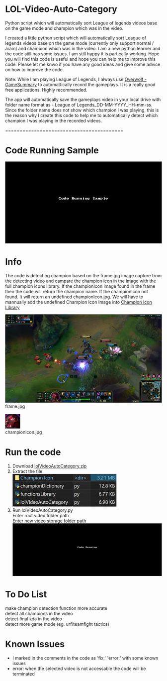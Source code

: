 # LOL-Video-Auto-Category
Python script which will automatically sort League of legends videos base on the game mode and champion which was in the video.

I created a little python script which will automatically sort League of legends videos base on the game mode (currently only support normal / aram) and champion which was in the video. I am a new python learner and the code still has some issues. I am still happy it is partically working. Hope you will find this code is useful and hope you can help me to improve this code. Please let me knwo if you have any good ideas and give some advice on how to improve the code.

Note: While I am playing League of Legends, I always use [Overwolf - GameSummary](https://www.overwolf.com/app/overwolf-game_summary "Overwolf - GameSummary - Bookmark") to automattically record the gameplays. It is a really good free applications. Highly recommended.

The app will automatically save the gameplays video in your local drive with folder name format as - League of Legends_DD-MM-YYYY_HH-mm-ss. Since the folder name does not show which champion I was playing, this is the reason why I create this code to help me to automatically detect which champion I was playing in the recorded videos.

=========================================

# Code Running Sample
![](/GIF/lolVideoDetectCodeRunningSample.gif)

# Info
The code is detecting champion based on the frame.jpg image capture from the detecting video and campare the champion icon in the image with the full champion icons library. If the championIcon image found in the frame then the code will return the champion name. If the championIcon not found. It will return an undefined championIcon.jpg. We will have to mannually add the undefined Champion Icon Image into [Champion Icon Library](https://github.com/Troublesis/LOL-Video-Auto-Category/blob/master/Screenshots/championIconLibrary.jpg "Champion Icon Library Screenshot")

![frame.jpg captured from video frame](/Screenshots/frame.jpg)
frame.jpg<br/><br/>
![championIcon.jpg cropped from frame.jpg](/Screenshots/championIcon.jpg)<br/>
championIcon.jpg

# Run the code
1. Download [lolVideoAutoCategory.zip](https://github.com/Troublesis/LOL-Video-Auto-Category/blob/master/lolVideoAutoCategory.rar "lolVideoAutoCategory")
2. Extract the file<br/>
![File list of lolVideoAutoCategory.zip](/Screenshots/codeFiles.jpg)<br/>
3. Run lolVideoAutoCategory.py<br/>
   Enter root video folder path<br/>
   Enter new video storage folder path<br/>
![Running lolVideoAutoCategory.py](/GIF/runningCode.gif)<br/>

# To Do List
make champion detection function more accurate<br/>
detect all champions in the video<br/>
detect final kda in the video<br/>
detect more game mode (eg. urf/teamfight tactics)<br/>

# Known Issues
* I marked in the comments in the code as 'fix:' 'error:' with some known issues
* error: when the selected video is not accessable the code will be terminated
